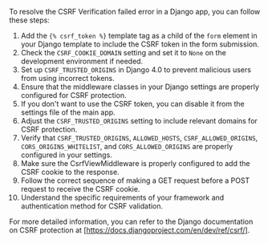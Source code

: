 To resolve the CSRF Verification failed error in a Django app, you can follow these steps:

1. Add the `{% csrf_token %}` template tag as a child of the `form` element in your Django template to include the CSRF token in the form submission.
2. Check the `CSRF_COOKIE_DOMAIN` setting and set it to `None` on the development environment if needed.
3. Set up `CSRF_TRUSTED_ORIGINS` in Django 4.0 to prevent malicious users from using incorrect tokens.
4. Ensure that the middleware classes in your Django settings are properly configured for CSRF protection.
5. If you don't want to use the CSRF token, you can disable it from the settings file of the main app.
6. Adjust the `CSRF_TRUSTED_ORIGINS` setting to include relevant domains for CSRF protection.
7. Verify that `CSRF_TRUSTED_ORIGINS`, `ALLOWED_HOSTS`, `CSRF_ALLOWED_ORIGINS`, `CORS_ORIGINS_WHITELIST`, and `CORS_ALLOWED_ORIGINS` are properly configured in your settings.
8. Make sure the CsrfViewMiddleware is properly configured to add the CSRF cookie to the response.
9. Follow the correct sequence of making a GET request before a POST request to receive the CSRF cookie.
10. Understand the specific requirements of your framework and authentication method for CSRF validation.

For more detailed information, you can refer to the Django documentation on CSRF protection at [https://docs.djangoproject.com/en/dev/ref/csrf/].